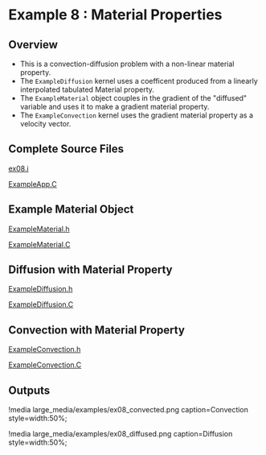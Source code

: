# Example 8 : Material Properties

[](---)

## Overview

- This is a convection-diffusion problem with a non-linear material property.
- The `ExampleDiffusion` kernel uses a coefficent produced from a linearly interpolated tabulated Material property.
- The `ExampleMaterial` object couples in the gradient of the "diffused" variable and uses it to make a gradient material property.
- The `ExampleConvection` kernel uses the gradient material property as a velocity vector.

[](---)

## Complete Source Files

[ex08.i](https://github.com/idaholab/moose/blob/devel/examples/ex08_materials/ex08.i)

[ExampleApp.C](https://github.com/idaholab/moose/blob/devel/examples/ex08_materials/src/base/ExampleApp.C)

## Example Material Object

[ExampleMaterial.h](https://github.com/idaholab/moose/blob/devel/examples/ex08_materials/include/materials/ExampleMaterial.h)

[ExampleMaterial.C](https://github.com/idaholab/moose/blob/devel/examples/ex08_materials/src/materials/ExampleMaterial.C)

[](---)

## Diffusion with Material Property

[ExampleDiffusion.h](https://github.com/idaholab/moose/blob/devel/examples/ex08_materials/include/kernels/ExampleDiffusion.h)

[ExampleDiffusion.C](https://github.com/idaholab/moose/blob/devel/examples/ex08_materials/src/kernels/ExampleDiffusion.C)

[](---)

## Convection with Material Property

[ExampleConvection.h](https://github.com/idaholab/moose/blob/devel/examples/ex08_materials/include/kernels/ExampleConvection.h)

[ExampleConvection.C](https://github.com/idaholab/moose/blob/devel/examples/ex08_materials/src/kernels/ExampleConvection.C)

[](---)

## Outputs

!media large_media/examples/ex08_convected.png
       caption=Convection
       style=width:50%;

!media large_media/examples/ex08_diffused.png
       caption=Diffusion
       style=width:50%;

